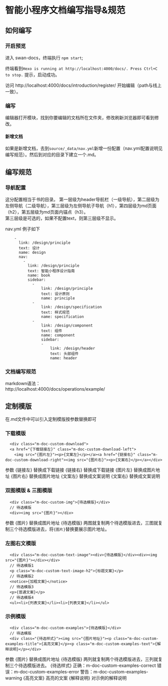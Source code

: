 # 智能小程序文档编写指导&规范
## 如何编写

### 开启预览
进入 swan-docs，终端执行 `npm start`;

终端看到`Hexo is running at http://localhost:4000/docs/. Press Ctrl+C to stop.` 提示，启动成功。

访问 http://localhost:4000/docs/introduction/register/ 开始编辑（path与线上一致）。

### 编写
编辑器打开模块，找到你要编辑的文档所在文件夹，修改刷新浏览器即可看到修改。

#### 新增文档
如果是新增文档，去到`source/_data/nav.yml`新增一份配置（nav.yml配置说明见编写规范）。然后到对应的目录下建立一个.md。

## 编写规范
### 导航配置
这分配置相当于书的目录。
第一层级为header导航栏（一级导航），第二层级为左侧导航（二级导航），第三层级为左侧导航子导航（h1），第四层级为md页面（h2），第五层级为md页面内锚点（h3）。  
第三层级是可选的，如果不配置text，则第三层级不显示。  

nav.yml 例子如下
```
    -
      link: /design/principle
      text: 设计
      name: design
      nav:
        -
          link: /design/principle
          text: 智能小程序设计指南
          name: book
          sidebar:
            -
                link: /design/principle
                text: 设计原则
                name: principle
            -
                link: /design/specification
                text: 样式规范
                name: specification
            -
                link: /design/component
                text: 组件
                name: component
                sidebar:
                -
                    link: /design/header
                    text: 头部组件
                    name: header
```

### 文档编写规范
markdown语法：  
http://localhost:4000/docs/operations/example/  

## 定制模版
在.md文件中可以引入定制模版按参数替换即可
### 下载模版
```
  <div class="m-doc-custom-download">
  <a href="{下载链接左}" class="m-doc-custom-download-left">
    <img src="{图片左}"><p>{文案左}</p></a><a href="{链接右}" class="m-doc-custom-download-right"><img src="{图片右}"><p>{文案右}</p></a></div>
```
参数
{链接左} 替换成下载链接
{链接右} 替换成下载链接
{图片左} 替换成图片地址
{图片右} 替换成图片地址
{文案左} 替换成文案说明
{文案右} 替换成文案说明
### 双图模版 & 三图模版
```
  <div class="m-doc-custom-img">{待选模版}</div>
  // 待选模版
  <div><img src="{图片}"></div>
```
参数
{图片} 替换成图片地址
{待选模版} 两图就复制两个待选模版进去，三图就复制三个待选模版进去，将`{图片}`替换要展示图片地址。
### 左图右文模版
```
  <div class="m-doc-custom-text-image"><div>{待选模版}</div><div><img src="{图片}"></div></div>
  // 待选模版1
  <p class="m-doc-custom-text-image-h2">{标题文案}</p>
  // 待选模版2
  <notice>{加粗文案}</notice>
  // 待选模版3
  <p>{普通文案}</p>
  // 待选模版4
  <ul><li>{列表文案}</li><li>{列表文案}</li></ul>
```
### 示例模版
```
  <div class="m-doc-custom-examples">{待选模版}</div>
  // 待选模版
  <div class="{待选样式}"><img src="{图片地址}"><p class="m-doc-custom-examples-title">{高亮文案}</p><p class="m-doc-custom-examples-text">{解释说明}</p></div>
```
参数
{图片} 替换成图片地址
{待选模版} 两列就复制两个待选模版进去，三列就复制三个待选模版进去。
{待选样式}
  正确：m-doc-custom-examples-correct
  错误：m-doc-custom-examples-error
  警告：m-doc-custom-examples-warning
{高亮文案} 高亮的文案
{解释说明} 对示例的解释说明
